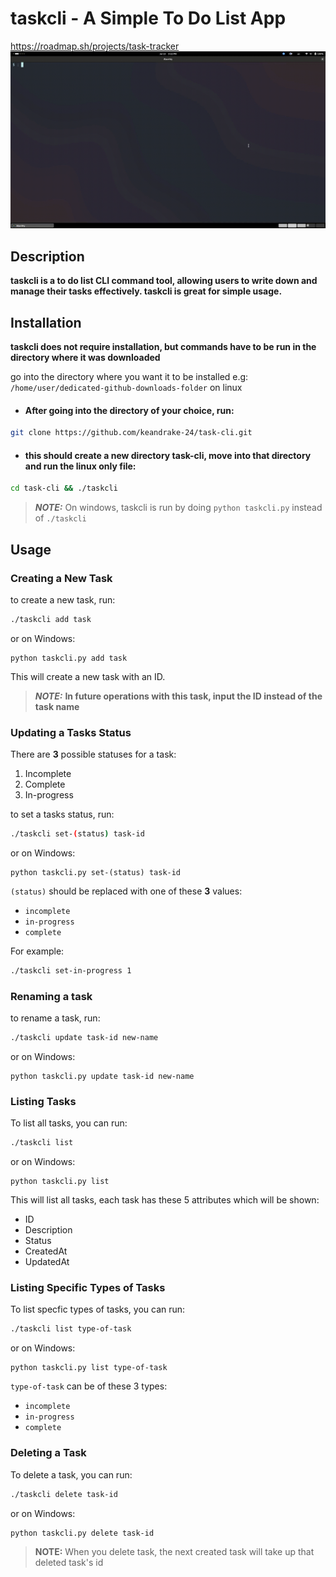 # taskcli - A Simple To Do List App
https://roadmap.sh/projects/task-tracker
![Alt Text](https://github.com/keandrake-24/task-cli/blob/master/preview.gif)

## Description

**taskcli is a to do list CLI command tool, allowing users to write down and manage their tasks effectively. taskcli is great for simple usage.**

## Installation

**taskcli does not require installation, but commands have to be run in the directory where it was downloaded**



go into the directory where you want it to be installed e.g: `/home/user/dedicated-github-downloads-folder` on linux

* #### After going into the directory of your choice, run:

```bash
git clone https://github.com/keandrake-24/task-cli.git
```

* #### this should create a new directory task-cli, move into that directory and run the linux only file:

```bash
cd task-cli && ./taskcli
```

> **_NOTE:_**
> On windows, taskcli is run by doing `python taskcli.py` instead of `./taskcli`

## Usage

### Creating a New Task

to create a new task, run:
```bash
./taskcli add task
```
or on Windows:
```
python taskcli.py add task
```
This will create a new task with an ID.

> **_NOTE:_**
>  **In future operations with this task, input the ID instead of the task name**
> 
### Updating a Tasks Status

There are **3** possible statuses for a task:
1. Incomplete
2. Complete
3. In-progress

to set a tasks status, run:
```bash
./taskcli set-(status) task-id
```
or on Windows:
```
python taskcli.py set-(status) task-id
```
`(status)` should be replaced with one of these **3** values:
* `incomplete`
* `in-progress` 
* `complete` 

For example:
```bash
./taskcli set-in-progress 1
```

### Renaming a task

to rename a task, run:
```bash
./taskcli update task-id new-name
```
or on Windows:
```
python taskcli.py update task-id new-name
```

### Listing Tasks

To list all tasks, you can run:

```bash
./taskcli list
```
or on Windows:
```
python taskcli.py list
```

This will list all tasks, each task has these 5 attributes which will be shown:
* ID
* Description
* Status
* CreatedAt
* UpdatedAt

### Listing Specific Types of Tasks
  
To list specfic types of tasks, you can run:

```bash
./taskcli list type-of-task
```
or on Windows:
```
python taskcli.py list type-of-task
```

`type-of-task` can be of these 3 types:
* `incomplete`
* `in-progress` 
* `complete` 


### Deleting a Task

To delete a task, you can run:

```bash
./taskcli delete task-id
```
or on Windows:
```
python taskcli.py delete task-id
```

> **NOTE:** When you delete task, the next created task will take up that deleted task's id
